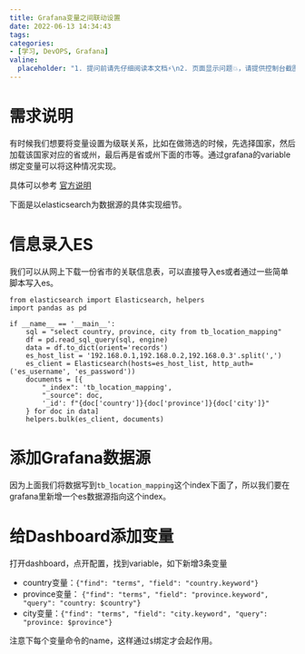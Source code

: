 ```yaml
---
title: Grafana变量之间联动设置
date: 2022-06-13 14:34:43
tags:
categories:
- [学习, DevOPS, Grafana]
valine:
  placeholder: "1. 提问前请先仔细阅读本文档⚡\n2. 页面显示问题💥，请提供控制台截图📸或者您的测试网址\n3. 其他任何报错💣，请提供详细描述和截图📸，祝食用愉快💪"
---
```


# 需求说明

有时候我们想要将变量设置为级联关系，比如在做筛选的时候，先选择国家，然后加载该国家对应的省或州，最后再是省或州下面的市等。通过grafana的variable绑定变量可以将这种情况实现。

具体可以参考 [官方说明](https://grafana.com/docs/grafana/latest/datasources/elasticsearch/#query-variable)

下面是以elasticsearch为数据源的具体实现细节。

# 信息录入ES

我们可以从网上下载一份省市的关联信息表，可以直接导入es或者通过一些简单脚本写入es。

```
from elasticsearch import Elasticsearch, helpers
import pandas as pd

if __name__ == '__main__':
    sql = "select country, province, city from tb_location_mapping"
    df = pd.read_sql_query(sql, engine)
    data = df.to_dict(orient='records')
    es_host_list = '192.168.0.1,192.168.0.2,192.168.0.3'.split(',')
    es_client = Elasticsearch(hosts=es_host_list, http_auth=('es_username', 'es_password'))
    documents = [{
        "_index": 'tb_location_mapping',
        "_source": doc,
        '_id': f"{doc['country']}{doc['province']}{doc['city']}"
    } for doc in data]
    helpers.bulk(es_client, documents)
```

# 添加Grafana数据源

因为上面我们将数据写到`tb_location_mapping`这个index下面了，所以我们要在grafana里新增一个es数据源指向这个index。

# 给Dashboard添加变量

打开dashboard，点开配置，找到variable，如下新增3条变量

- country变量：`{"find": "terms", "field": "country.keyword"}`
- province变量： `{"find": "terms", "field": "province.keyword", "query": "country: $country"}`
- city变量：`{"find": "terms", "field": "city.keyword", "query": "province: $province"}`

注意下每个变量命令的name，这样通过`$`绑定才会起作用。
